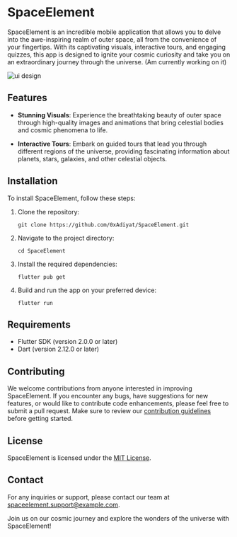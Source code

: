 # SpaceElement

SpaceElement is an incredible mobile application that allows you to delve into the awe-inspiring realm of outer space, all from the convenience of your fingertips. With its captivating visuals, interactive tours, and engaging quizzes, this app is designed to ignite your cosmic curiosity and take you on an extraordinary journey through the universe. (Am currently working on it)

![ui design](https://github.com/0xAdiyat/SpaceElement/assets/67780459/e5575a48-821a-490f-a7a8-c5f0f901253e)


## Features

- **Stunning Visuals**: Experience the breathtaking beauty of outer space through high-quality images and animations that bring celestial bodies and cosmic phenomena to life.

- **Interactive Tours**: Embark on guided tours that lead you through different regions of the universe, providing fascinating information about planets, stars, galaxies, and other celestial objects.


## Installation

To install SpaceElement, follow these steps:

1. Clone the repository:

   ```
   git clone https://github.com/0xAdiyat/SpaceElement.git
   ```

2. Navigate to the project directory:

   ```
   cd SpaceElement
   ```

3. Install the required dependencies:

   ```
   flutter pub get
   ```

4. Build and run the app on your preferred device:

   ```
   flutter run
   ```

## Requirements

- Flutter SDK (version 2.0.0 or later)
- Dart (version 2.12.0 or later)

## Contributing

We welcome contributions from anyone interested in improving SpaceElement. If you encounter any bugs, have suggestions for new features, or would like to contribute code enhancements, please feel free to submit a pull request. Make sure to review our [contribution guidelines](CONTRIBUTING.md) before getting started.

## License

SpaceElement is licensed under the [MIT License](LICENSE).

## Contact

For any inquiries or support, please contact our team at spaceelement.support@example.com.

Join us on our cosmic journey and explore the wonders of the universe with SpaceElement!
